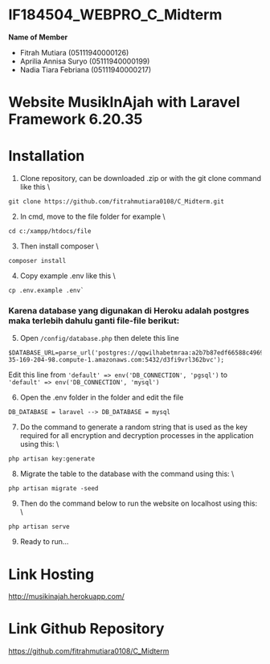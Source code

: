 # IF184504_WEBPRO_C_Midterm

**Name of Member**
- Fitrah Mutiara (05111940000126)
- Aprilia Annisa Suryo (05111940000199)
- Nadia Tiara Febriana (05111940000217)

# Website MusikInAjah with Laravel Framework 6.20.35 #

# Installation
1. Clone repository, can be downloaded .zip or with the git clone command like this \
```
git clone https://github.com/fitrahmutiara0108/C_Midterm.git
```
2. In cmd, move to the file folder for example \
```
cd c:/xampp/htdocs/file
```
3. Then install composer \
```
composer install
```
4. Copy example .env like this \
```
cp .env.example .env`
```
### Karena database yang digunakan di Heroku adalah postgres maka terlebih dahulu ganti file-file berikut:
5. Open `/config/database.php` then delete this line
```
$DATABASE_URL=parse_url('postgres://qqwilhabetmraa:a2b7b87edf66588c4969129e8a46bb5a5bee3364699aea4322c5ccf192e5c679@ec2-35-169-204-98.compute-1.amazonaws.com:5432/d3fi9vrl362bvc');
```
Edit this line from `'default' => env('DB_CONNECTION', 'pgsql')` to `'default' => env('DB_CONNECTION', 'mysql')`

6. Open the .env folder in the folder and edit the file 
```
DB_DATABASE = laravel --> DB_DATABASE = mysql
``` 
7. Do the command to generate a random string that is used as the key required for all encryption and decryption processes in the application using this: \
```
php artisan key:generate
```
8. Migrate the table to the database with the command using this: \
```
php artisan migrate -seed
```
9. Then do the command below to run the website on localhost using this: \
```
php artisan serve
```
9. Ready to run...

# Link Hosting
http://musikinajah.herokuapp.com/

# Link Github Repository
https://github.com/fitrahmutiara0108/C_Midterm
